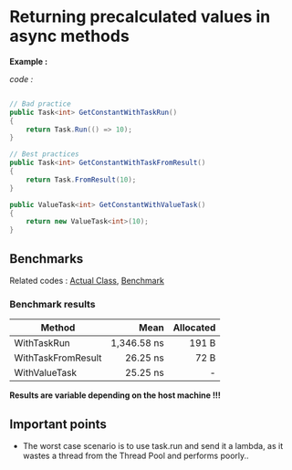 # Returning precalculated values in async methods

**Example :**

*code :*

```csharp

// Bad practice
public Task<int> GetConstantWithTaskRun()
{
    return Task.Run(() => 10);
}

// Best practices
public Task<int> GetConstantWithTaskFromResult()
{
    return Task.FromResult(10);
}

public ValueTask<int> GetConstantWithValueTask()
{
    return new ValueTask<int>(10);
}
```

## Benchmarks

Related codes : [Actual Class](../DotNetPerformanceTips/DotNetPerformanceTips/Tips/ValueTask.cs), [Benchmark](../DotNetPerformanceTips/DotNetPerformanceTips/Benchmarks/ValueTaskBenchmark.cs)

### Benchmark results

|            Method |        Mean | Allocated |
|------------------ |------------:|----------:|
|       WithTaskRun | 1,346.58 ns |     191 B |
|WithTaskFromResult |    26.25 ns |      72 B |
|     WithValueTask |    25.25 ns |         - |

**Results are variable depending on the host machine !!!**

## Important points

- The worst case scenario is to use task.run and send it a lambda, as it wastes a thread from the Thread Pool and performs poorly..
